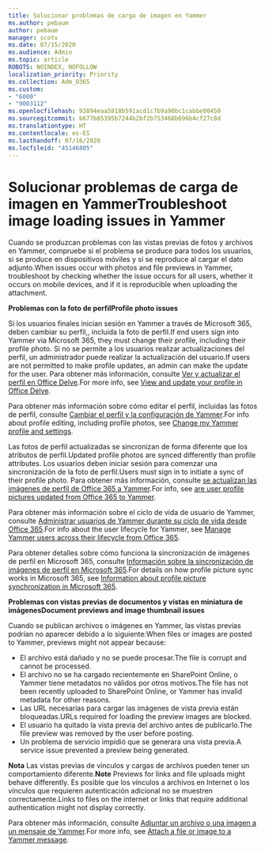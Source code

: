 ```yaml
---
title: Solucionar problemas de carga de imagen en Yammer
ms.author: pebaum
author: pebaum
manager: scotv
ms.date: 07/15/2020
ms.audience: Admin
ms.topic: article
ROBOTS: NOINDEX, NOFOLLOW
localization_priority: Priority
ms.collection: Adm_O365
ms.custom:
- "6000"
- "9003112"
ms.openlocfilehash: 93894eaa5818b591acd1c7b9a90bc1cabbe00450
ms.sourcegitcommit: b677b85395b7244b2bf2b753468b696b4cf27c8d
ms.translationtype: HT
ms.contentlocale: es-ES
ms.lasthandoff: 07/16/2020
ms.locfileid: "45146805"
---
```

# <a name="troubleshoot-image-loading-issues-in-yammer"></a><span data-ttu-id="fc5d3-102">Solucionar problemas de carga de imagen en Yammer</span><span class="sxs-lookup"><span data-stu-id="fc5d3-102">Troubleshoot image loading issues in Yammer</span></span>

<span data-ttu-id="fc5d3-103">Cuando se produzcan problemas con las vistas previas de fotos y archivos en Yammer, compruebe si el problema se produce para todos los usuarios, si se produce en dispositivos móviles y si se reproduce al cargar el dato adjunto.</span><span class="sxs-lookup"><span data-stu-id="fc5d3-103">When issues occur with photos and file previews in Yammer, troubleshoot by checking whether the issue occurs for all users, whether it occurs on mobile devices, and if it is reproducible when uploading the attachment.</span></span>  

<span data-ttu-id="fc5d3-104">**Problemas con la foto de perfil**</span><span class="sxs-lookup"><span data-stu-id="fc5d3-104">**Profile photo issues**</span></span>  

<span data-ttu-id="fc5d3-105">Si los usuarios finales inician sesión en Yammer a través de Microsoft 365, deben cambiar su perfil,, incluida la foto de perfil.</span><span class="sxs-lookup"><span data-stu-id="fc5d3-105">If end users sign into Yammer via Microsoft 365, they must change their profile, including their profile photo.</span></span> <span data-ttu-id="fc5d3-106">Si no se permite a los usuarios realizar actualizaciones del perfil, un administrador puede realizar la actualización del usuario.</span><span class="sxs-lookup"><span data-stu-id="fc5d3-106">If users are not permitted to make profile updates, an admin can make the update for the user.</span></span> <span data-ttu-id="fc5d3-107">Para obtener más información, consulte [Ver y actualizar el perfil en Office Delve](https://support.microsoft.com/office/view-and-update-your-profile-in-office-delve-4e84343b-eedf-45a1-aeb9-8627ccca14ba).</span><span class="sxs-lookup"><span data-stu-id="fc5d3-107">For more info, see [View and update your profile in Office Delve](https://support.microsoft.com/office/view-and-update-your-profile-in-office-delve-4e84343b-eedf-45a1-aeb9-8627ccca14ba).</span></span>

<span data-ttu-id="fc5d3-108">Para obtener más información sobre cómo editar el perfil, incluidas las fotos de perfil, consulte [Cambiar el perfil y la configuración de Yammer](https://support.microsoft.com/office/classic-yammer-change-my-yammer-profile-and-settings-a3aeca0e-de34-4897-9b59-de6516542851).</span><span class="sxs-lookup"><span data-stu-id="fc5d3-108">For info about profile editing, including profile photos, see [Change my Yammer profile and settings](https://support.microsoft.com/office/classic-yammer-change-my-yammer-profile-and-settings-a3aeca0e-de34-4897-9b59-de6516542851).</span></span> 

<span data-ttu-id="fc5d3-109">Las fotos de perfil actualizadas se sincronizan de forma diferente que los atributos de perfil.</span><span class="sxs-lookup"><span data-stu-id="fc5d3-109">Updated profile photos are synced differently than profile attributes.</span></span> <span data-ttu-id="fc5d3-110">Los usuarios deben iniciar sesión para comenzar una sincronización de la foto de perfil.</span><span class="sxs-lookup"><span data-stu-id="fc5d3-110">Users must sign in to initiate a sync of their profile photo.</span></span> <span data-ttu-id="fc5d3-111">Para obtener más información, consulte [se actualizan las imágenes de perfil de Office 365 a Yammer](https://docs.microsoft.com/yammer/manage-yammer-users/manage-users-across-their-lifecycle#q-are-user-profile-pictures-updated-from-office-365-to-yammer).</span><span class="sxs-lookup"><span data-stu-id="fc5d3-111">For info, see [are user profile pictures updated from Office 365 to Yammer](https://docs.microsoft.com/yammer/manage-yammer-users/manage-users-across-their-lifecycle#q-are-user-profile-pictures-updated-from-office-365-to-yammer).</span></span>

<span data-ttu-id="fc5d3-112">Para obtener más información sobre el ciclo de vida de usuario de Yammer, consulte [Administrar usuarios de Yammer durante su ciclo de vida desde Office 365](https://docs.microsoft.com/yammer/manage-yammer-users/manage-users-across-their-lifecycle).</span><span class="sxs-lookup"><span data-stu-id="fc5d3-112">For info about the user lifecycle for Yammer, see [Manage Yammer users across their lifecycle from Office 365](https://docs.microsoft.com/yammer/manage-yammer-users/manage-users-across-their-lifecycle).</span></span>  

<span data-ttu-id="fc5d3-113">Para obtener detalles sobre cómo funciona la sincronización de imágenes de perfil en Microsoft 365, consulte [Información sobre la sincronización de imágenes de perfil en Microsoft 365](https://support.microsoft.com/office/information-about-profile-picture-synchronization-in-microsoft-365-20594d76-d054-4af4-a660-401133e3d48a).</span><span class="sxs-lookup"><span data-stu-id="fc5d3-113">For details on how profile picture sync works in Microsoft 365, see [Information about profile picture synchronization in Microsoft 365](https://support.microsoft.com/office/information-about-profile-picture-synchronization-in-microsoft-365-20594d76-d054-4af4-a660-401133e3d48a).</span></span>  

<span data-ttu-id="fc5d3-114">**Problemas con vistas previas de documentos y vistas en miniatura de imágenes**</span><span class="sxs-lookup"><span data-stu-id="fc5d3-114">**Document previews and image thumbnail issues**</span></span>  

<span data-ttu-id="fc5d3-115">Cuando se publican archivos o imágenes en Yammer, las vistas previas podrían no aparecer debido a lo siguiente:</span><span class="sxs-lookup"><span data-stu-id="fc5d3-115">When files or images are posted to Yammer, previews might not appear because:</span></span> 

- <span data-ttu-id="fc5d3-116">El archivo está dañado y no se puede procesar.</span><span class="sxs-lookup"><span data-stu-id="fc5d3-116">The file is corrupt and cannot be processed.</span></span>
- <span data-ttu-id="fc5d3-117">El archivo no se ha cargado recientemente en SharePoint Online, o Yammer tiene metadatos no válidos por otros motivos.</span><span class="sxs-lookup"><span data-stu-id="fc5d3-117">The file has not been recently uploaded to SharePoint Online, or Yammer has invalid metadata for other reasons.</span></span>
- <span data-ttu-id="fc5d3-118">Las URL necesarias para cargar las imágenes de vista previa están bloqueadas.</span><span class="sxs-lookup"><span data-stu-id="fc5d3-118">URLs required for loading the preview images are blocked.</span></span>
- <span data-ttu-id="fc5d3-119">El usuario ha quitado la vista previa del archivo antes de publicarlo.</span><span class="sxs-lookup"><span data-stu-id="fc5d3-119">The file preview was removed by the user before posting.</span></span>
- <span data-ttu-id="fc5d3-120">Un problema de servicio impidió que se generara una vista previa.</span><span class="sxs-lookup"><span data-stu-id="fc5d3-120">A service issue prevented a preview being generated.</span></span>

<span data-ttu-id="fc5d3-121">**Nota** Las vistas previas de vínculos y cargas de archivos pueden tener un comportamiento diferente.</span><span class="sxs-lookup"><span data-stu-id="fc5d3-121">**Note** Previews for links and file uploads might behave differently.</span></span> <span data-ttu-id="fc5d3-122">Es posible que los vínculos a archivos en Internet o los vínculos que requieren autenticación adicional no se muestren correctamente.</span><span class="sxs-lookup"><span data-stu-id="fc5d3-122">Links to files on the internet or links that require additional authentication might not display correctly.</span></span>

<span data-ttu-id="fc5d3-123">Para obtener más información, consulte [Adjuntar un archivo o una imagen a un mensaje de Yammer](https://support.microsoft.com/office/attach-a-file-or-image-to-a-yammer-message-f576d4d1-ad66-4ce4-9c43-46cf75978dbf).</span><span class="sxs-lookup"><span data-stu-id="fc5d3-123">For more info, see [Attach a file or image to a Yammer message](https://support.microsoft.com/office/attach-a-file-or-image-to-a-yammer-message-f576d4d1-ad66-4ce4-9c43-46cf75978dbf).</span></span> 